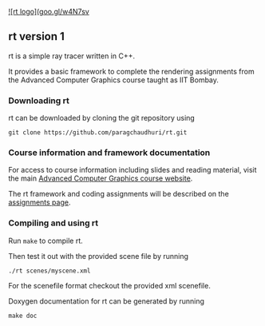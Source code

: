 [![rt logo](goo.gl/w4N7sv](goo.gl/w4N7sv)

## rt version 1

rt is a simple ray tracer written in C++. 

It provides a basic framework to complete the rendering assignments from the Advanced Computer Graphics course taught as IIT Bombay. 

### Downloading rt
rt can be downloaded by cloning the git repository using

`git clone https://github.com/paragchaudhuri/rt.git`

### Course information and framework documentation

For access to course information including slides and reading material, visit the main [Advanced Computer Graphics course website](https://www.cse.iitb.ac.in/~paragc/teaching/2018/cs775). 

The rt framework and coding assignments will be described on the [assignments page](www.cse.iitb.ac.in/~paragc/teaching/2018/cs775/assignment.shtml).

### Compiling and using rt

Run `make` to compile rt.

Then test it out with the provided scene file by running

`./rt scenes/myscene.xml`

For the scenefile format checkout the provided xml scenefile.

Doxygen documentation for rt can be generated by running

`make doc`


